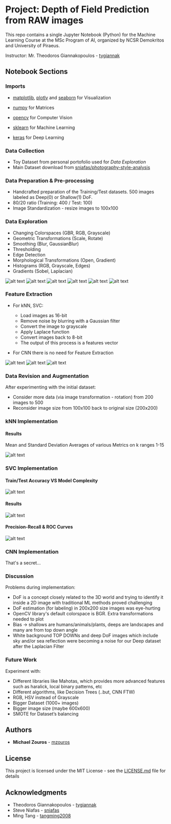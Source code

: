 # Project: Depth of Field Prediction from RAW images

This repo contains a single Jupyter Notebook (Python) for the Machine Learning Course at the MSc Program of AI, organized by NCSR Demokritos and University of Piraeus.

Instructor: Mr. Theodoros Giannakopoulos - [tygiannak](https://github.com/tyiannak)

## Notebook Sections

### Imports

* [matplotlib](https://github.com/matplotlib/matplotlib), [plotly](https://github.com/plotly) and [seaborn](https://github.com/mwaskom/seaborn) for Visualization

* [numpy](https://github.com/numpy/numpy) for Matrices

* [opencv](https://github.com/opencv/opencv) for Computer Vision

* [sklearn](https://github.com/scikit-learn/scikit-learn) for Machine Learning

* [keras](https://github.com/keras-team/keras) for Deep Learning

### Data Collection

* Toy Dataset from personal portofolio used for *Data Exploration*
* Main Dataset download from [sniafas/photography-style-analysis](https://drive.google.com/file/d/1Eht4PDWlRWhWalWXP53da8CvaWy1TBEx/view)

### Data Preparation & Pre-processing

* Handcrafted preparation of the Training/Test datasets. 500 images labeled as Deep(0) or Shallow(1) DoF.
* 80/20 ratio (Training: 400 / Test: 100)
* Image Standardization - resize images to 100x100

### Data Exploration

* Changing Colorspaces (GBR, RGB, Grayscale)
* Geometric Transformations (Scale, Rotate)
* Smoothing (Blur, GaussianBlur)
* Thresholding
* Edge Detection
* Morphological Transformations (Open, Gradient)
* Histograms (RGB, Grayscale, Edges)
* Gradients (Sobel, Laplacian)

![alt text](https://imgur.com/wsDnZha.png)
![alt text](https://imgur.com/JOQSzjZ.png)
![alt text](https://imgur.com/zU214dY.png)
![alt text](https://imgur.com/q4kdEoI.png)
![alt text](https://imgur.com/3lqrA8k.png)
![alt text](https://imgur.com/oai2EYM.png)

### Feature Extraction

* For kNN, SVC:
  * Load images as 16-bit
  * Remove noise by blurring with a Gaussian filter
  * Convert the image to grayscale
  * Apply Laplace function
  * Convert images back to 8-bit
  * The output of this process is a features vector

* For CNN there is no need for Feature Extraction

![alt text](https://imgur.com/neF0nwD.png)
![alt text](https://imgur.com/p2yxWFL.png)
![alt text](https://imgur.com/2XGtNCi.png)

### Data Revision and Augmentation

After experimenting with the initial dataset:

* Consider more data (via image transformation - rotation) from 200 images to 500
* Reconsider image size from 100x100 back to original size (200x200)

### kNN Implementation

#### Results

Mean and Standard Deviation Averages of various Metrics on k ranges 1-15

![alt text](https://imgur.com/SNe4FJg.png)

### SVC Implementation

#### Train/Test Accuracy VS Model Complexity

![alt text](https://imgur.com/hM6YkfU.png)

#### Results

![alt text](https://imgur.com/jDlGCXa.png)

#### Precision-Recall & ROC Curves

![alt text](https://imgur.com/AC354ws.png)

### CNN Implementation

That's a secret...

### Discussion

Problems during implementation:
* DoF is a concept closely related to the 3D world and trying to identify it inside a 2D image with traditional ML methods proved challenging
* DoF estimation (for labeling) in 200x200 size images was eye-hurting
* OpenCV library's default colorspace is BGR. Extra transformations needed to plot
* Bias -> shallows are humans/animals/plants, deeps are landscapes and many are from top down angle
* White background TOP DOWNs and deep DoF images which include sky and/or sea reflection were becoming a noise for our Deep dataset after the Laplacian Filter 

### Future Work

Experiment with:

* Different libraries like Mahotas, which provides more advanced features such as haralick, local binary patterns, etc
* Different algorithms, like Decision Trees (..but, CNN FTW)
* RGB, HSV instead of Grayscale
* Bigger Dataset (1000+ images)
* Bigger image size (maybe 600x600)
* SMOTE for Dataset’s balancing

## Authors

* **Michael Zouros** - [mzouros](https://github.com/mzouros)

## License

This project is licensed under the MIT License - see the [LICENSE.md](LICENSE.md) file for details

## Acknowledgments

* Theodoros Giannakopoulos - [tygiannak](https://github.com/tyiannak)
* Steve Niafas - [sniafas](https://github.com/sniafas)
* Ming Tang - [tangming2008](https://github.com/tangming2008)

